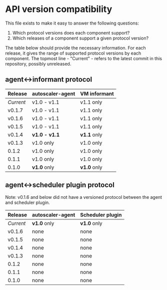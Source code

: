 # API version compatibility

This file exists to make it easy to answer the following questions:

1. Which protocol versions does each component support?
2. Which releases of a component support a given protocol version?

The table below should provide the necessary information. For each release, it gives the range of
supported protocol versions by each component. The topmost line - "Current" - refers to the latest
commit in this repository, possibly unreleased.

## agent<->informant protocol

| Release | autoscaler-agent | VM informant |
|---------|------------------|--------------|
| _Current_ | v1.0 - v1.1 | v1.1 only |
| v0.1.7 | v1.0 - v1.1 | v1.1 only |
| v0.1.6 | v1.0 - v1.1 | v1.1 only |
| v0.1.5 | v1.0 - v1.1 | v1.1 only |
| v0.1.4 | **v1.0 - v1.1** | **v1.1** only |
| v0.1.3 | v1.0 only | v1.0 only |
| 0.1.2 | v1.0 only | v1.0 only |
| 0.1.1 | v1.0 only | v1.0 only |
| 0.1.0 | **v1.0** only | **v1.0** only |

## agent<->scheduler plugin protocol

Note: v0.1.6 and below did not have a versioned protocol between the agent and scheduler plugin.

| Release | autoscaler-agent | Scheduler plugin |
|---------|------------------|------------------|
| _Current_ | **v1.0** only | **v1.0** only |
| v0.1.6 | none | none |
| v0.1.5 | none | none |
| v0.1.4 | none | none |
| v0.1.3 | none | none |
| 0.1.2 | none | none |
| 0.1.1 | none | none |
| 0.1.0 | none | none |
